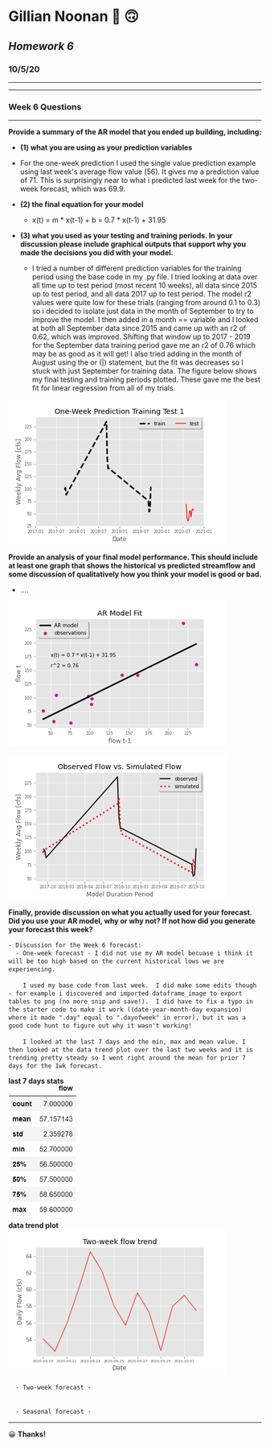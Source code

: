 # **Gillian Noonan**  &#x1F914; &#x1F643;
## *Homework 6*
### 10/5/20
___


---
### Week 6 Questions
---
**Provide a summary of the AR model that you ended up building, including:**
-  **(1) what you are using as your prediction variables**

  -  For the one-week prediction I used the single value prediction example using last week's average flow value (56).   It gives me a prediction value of 71.  This is surprisingly near to what i predicted last week for the two-week forecast, which was 69.9.  


- **(2) the final equation for your model**

  - x(t) = m * x(t-1) + b = 0.7 * x(t-1) + 31.95



- **(3) what you used as your testing and training periods. In your discussion please include graphical outputs that support why you made the decisions you did with your model.**

  - I tried a number of different prediction variables for the training period using the base code in my .py file.   I tried looking at data over all time up to test period (most recent 10 weeks), all data since 2015 up to test period, and all data 2017 up to test period.   The model r2 values were quite low for these trials (ranging from around 0.1 to 0.3) so i decided to isolate just data in the month of September to try to improve the model.   I then added in a month == variable and I looked at both all September data since 2015 and came up with an r2 of 0.62, which was improved.  Shifting that window up to 2017 - 2019 for the September data training period gave me an r2 of 0.76 which may be as good as it will get! I also tried adding in the month of August using the or (|) statement, but the fit was decreases so I stuck with just September for training data.  The figure below shows my final testing and training periods plotted.  These gave me the best fit for linear regression from all of my trials.  


![](assets/Noonan_HW6-cbbdb018.png)



**Provide an analysis of your final model performance. This should include at least one graph that shows the historical vs predicted streamflow and some discussion of qualitatively how you think your model is good or bad.**  
  - ....  

![](assets/Noonan_HW6-0fc29a7b.png)

![](assets/Noonan_HW6-59689e8f.png)

**Finally, provide discussion on what you actually used for your forecast. Did you use your AR model, why or why not? If not how did you generate your forecast this week?**  

    - Discussion for the Week 6 forecast:
      - One-week forecast - I did not use my AR model becuase i think it will be too high based on the current historical lows we are experiencing.   

        I used my base code from last week.  I did make some edits though - for example i discovered and imported dataframe_image to export tables to png (no more snip and save!).  I did have to fix a typo in the starter code to make it work ((date-year-month-day expansion) where it made ".day" equal to ".dayofweek" in error), but it was a good code hunt to figure out why it wasn't working!

        I looked at the last 7 days and the min, max and mean value. I then looked at the data trend plot over the last two weeks and it is trending pretty steady so I went right around the mean for prior 7 days for the 1wk forecast.

**last 7 days stats**  
![](assets/Noonan_HW6-66cbfd1b.png)  

**data trend plot**  
![](assets/Noonan_HW6-38486aff.png)


      - Two-week forecast -  


      - Seasonal forecast -




---

&#x1F600;
**Thanks!**  
